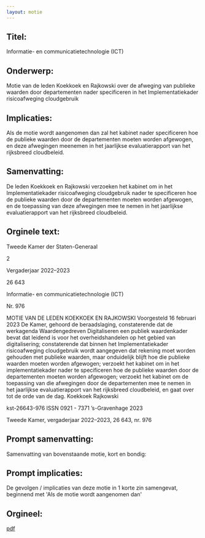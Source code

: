 ```yaml
---
layout: motie
---
```

## Titel:
Informatie- en communicatietechnologie (ICT)
## Onderwerp:
Motie van de leden Koekkoek en Rajkowski over de afweging van publieke waarden door departementen nader specificeren in het Implementatiekader risicoafweging cloudgebruik
## Implicaties:

Als de motie wordt aangenomen dan zal het kabinet nader specificeren hoe de publieke waarden door de departementen moeten worden afgewogen, en deze afwegingen meenemen in het jaarlijkse evaluatierapport van het rijksbreed cloudbeleid.
## Samenvatting:

De leden Koekkoek en Rajkowski verzoeken het kabinet om in het Implementatiekader risicoafweging cloudgebruik nader te specificeren hoe de publieke waarden door de departementen moeten worden afgewogen, en de toepassing van deze afwegingen mee te nemen in het jaarlijkse evaluatierapport van het rijksbreed cloudbeleid.
## Orginele text:


Tweede Kamer der Staten-Generaal

2

Vergaderjaar 2022–2023

26 643

Informatie- en communicatietechnologie (ICT)

Nr. 976

MOTIE VAN DE LEDEN KOEKKOEK EN RAJKOWSKI
Voorgesteld 16 februari 2023
De Kamer,
gehoord de beraadslaging,
constaterende dat de werkagenda Waardengedreven Digitaliseren een
publiek waardenkader bevat dat leidend is voor het overheidshandelen op
het gebied van digitalisering;
constaterende dat binnen het Implementatiekader risicoafweging
cloudgebruik wordt aangegeven dat rekening moet worden gehouden
met publieke waarden, maar onduidelijk blijft hoe die publieke waarden
moeten worden afgewogen;
verzoekt het kabinet om in het implementatiekader nader te specificeren
hoe de publieke waarden door de departementen moeten worden
afgewogen;
verzoekt het kabinet om de toepassing van die afwegingen door de
departementen mee te nemen in het jaarlijkse evaluatierapport van het
rijksbreed cloudbeleid,
en gaat over tot de orde van de dag.
Koekkoek
Rajkowski

kst-26643-976
ISSN 0921 - 7371
’s-Gravenhage 2023

Tweede Kamer, vergaderjaar 2022–2023, 26 643, nr. 976


## Prompt samenvatting:
Samenvatting van bovenstaande motie, kort en bondig:


## Prompt implicaties:
De gevolgen / implicaties van deze motie in 1 korte zin samengevat, beginnend met 'Als de motie wordt aangenomen dan' 

## Orgineel:
[pdf](https://gegevensmagazijn.tweedekamer.nl/OData/v4/2.0/Document(26d6855a-1d69-45f7-9117-db7be162af32)/resource)
